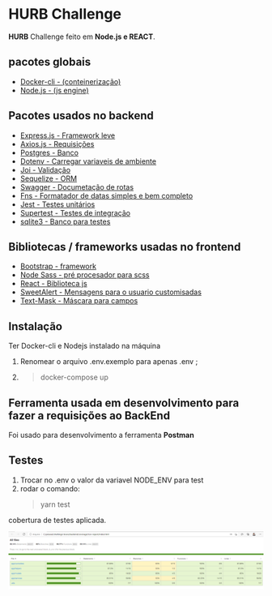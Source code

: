 # HURB Challenge

**HURB** Challenge feito em **Node.js e REACT**.

## pacotes globais
 - [Docker-cli - (conteinerização)](https://docs.docker.com/)
 - [Node.js - (js engine)](https://nodejs.org/en/)
## Pacotes usados no backend
 - [Express.js - Framework leve](https://expressjs.com/)
 - [Axios.js - Requisições](https://yarnpkg.com/package/axios)
 - [Postgres - Banco](https://yarnpkg.com/package/pg)
 - [Dotenv - Carregar variaveis de ambiente](https://yarnpkg.com/package/dotenv)
 - [Joi - Validação](https://yarnpkg.com/package/joi)
 - [Sequelize - ORM](https://yarnpkg.com/package/sequelize)
 - [Swagger - Documetação de rotas](https://yarnpkg.com/package/swagger-ui-express)
 - [Fns - Formatador de datas simples e bem completo](https://yarnpkg.com/package/date-fns)
 - [Jest - Testes unitários ](https://yarnpkg.com/package/jest)
 - [Supertest - Testes de integração](https://yarnpkg.com/package/supertest)
 - [sqlite3 - Banco para testes](https://yarnpkg.com/package/sqlite3)

## Bibliotecas / frameworks usadas no frontend

 - [Bootstrap - framework](https://yarnpkg.com/package/bootstrap)
 - [Node Sass - pré procesador para scss](https://yarnpkg.com/package/node-sass)
 - [React - Biblioteca js ](https://yarnpkg.com/package/node-sass)
 - [SweetAlert - Mensagens para o usuario customisadas ](https://yarnpkg.com/package/react-bootstrap-sweetalert)
 - [Text-Mask - Máscara para campos ](https://yarnpkg.com/package/text-mask-addons)


## Instalação

Ter Docker-cli e Nodejs instalado na máquina

1. Renomear o arquivo .env.exemplo para apenas .env ;
2. > docker-compose up

## Ferramenta usada em desenvolvimento para fazer a requisições ao BackEnd

Foi usado para desenvolvimento a ferramenta **Postman**

## Testes

1. Trocar no .env o valor da variavel NODE_ENV para test
2. rodar o comando:
    > yarn test

cobertura de testes aplicada.
<p align="center">
  <img src="coverage.png" alt="Challange accepted" />
</p>